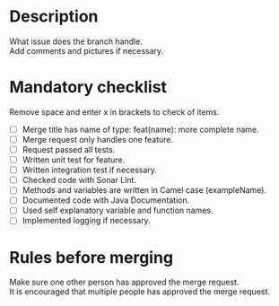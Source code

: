 # Description

What issue does the branch handle.  
Add comments and pictures if necessary.

# Mandatory checklist

Remove space and enter x in brackets to check of items.

- [ ] Merge title has name of type: feat(name): more complete name.
- [ ] Merge request only handles one feature.
- [ ] Request passed all tests.
- [ ] Written unit test for feature.
- [ ] Written integration test if necessary.
- [ ] Checked code with Sonar Lint.
- [ ] Methods and variables are written in Camel case (exampleName).
- [ ] Documented code with Java Documentation.
- [ ] Used self explanatory variable and function names.
- [ ] Implemented logging if necessary.

# Rules before merging
Make sure one other person has approved the merge request.  
It is encouraged that multiple people has approved the merge request.